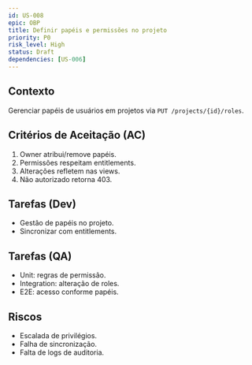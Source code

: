 ```yaml
---
id: US-008
epic: OBP
title: Definir papéis e permissões no projeto
priority: P0
risk_level: High
status: Draft
dependencies: [US-006]
---
```


## Contexto
Gerenciar papéis de usuários em projetos via `PUT /projects/{id}/roles`.

## Critérios de Aceitação (AC)
1. Owner atribui/remove papéis.
2. Permissões respeitam entitlements.
3. Alterações refletem nas views.
4. Não autorizado retorna 403.

## Tarefas (Dev)
- Gestão de papéis no projeto.
- Sincronizar com entitlements.

## Tarefas (QA)
- Unit: regras de permissão.
- Integration: alteração de roles.
- E2E: acesso conforme papéis.

## Riscos
- Escalada de privilégios.
- Falha de sincronização.
- Falta de logs de auditoria.
